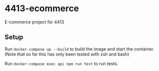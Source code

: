 # 4413-ecommerce
E-commerce project for 4413 

## Setup

Run `docker-compose up --build` to build the image and start the container.  
(Note that so far this has only been tested with zsh and bash)

Run `docker-compose exec api npm run test` to run tests.
